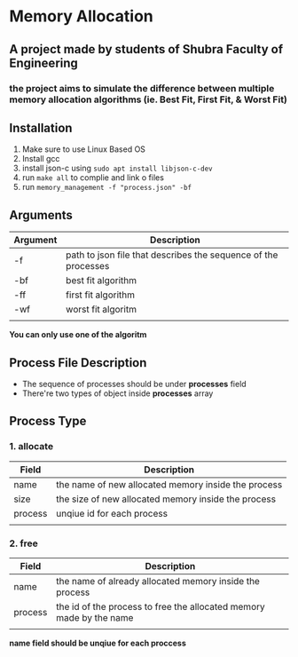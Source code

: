 # Memory Allocation
## A project made by students of Shubra Faculty of Engineering
### the project aims to simulate the difference between multiple memory allocation algorithms (ie. Best Fit, First Fit, & Worst Fit)

## Installation
1. Make sure to use Linux Based OS
1. Install gcc
2. install json-c using ``` sudo apt install libjson-c-dev ```
3. run ```make all``` to complie and link o files
4. run ```memory_management -f "process.json" -bf ```  

## Arguments
| Argument | Description                                                    |
| -------- | -------------------------------------------------------------- |
| -f       | path to json file that describes the sequence of the processes |
| -bf      | best fit algorithm                                             |
| -ff      | first fit algorithm                                            |
| -wf      | worst fit algoritm                                             |
|          |                                                                |

**You can only use one of the algoritm**


## Process File Description
- The sequence of processes should be under **processes** field
- There're two types of object inside **processes** array

## Process Type
### 1. allocate
| Field   | Description                                         |
| ------- | --------------------------------------------------- |
| name    | the name of new allocated memory inside the process |
| size    | the size of new allocated memory inside the process |
| process | unqiue id for each process                          |
|         |                                                     |
###  2. free
| Field   | Description                                                         |
| ------- | ------------------------------------------------------------------- |
| name    | the name of already allocated memory inside the process             |
| process | the id of the process to free the allocated memory made by the name |
|         |                                                                     |

**name field should be unqiue for each proccess**
    